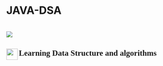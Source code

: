 # JAVA-DSA


<h1><img src = "https://github.com/driptanil/DSA-Data-Structures-Algorithms/raw/main/readme/back.png"></h1>
<h2><img src="https://media.giphy.com/media/iY8CRBdQXODJSCERIr/giphy.gif" width="30px" align="left"><font face ="algerian">Learning Data Structure and algorithms</font></h2>
<br>

